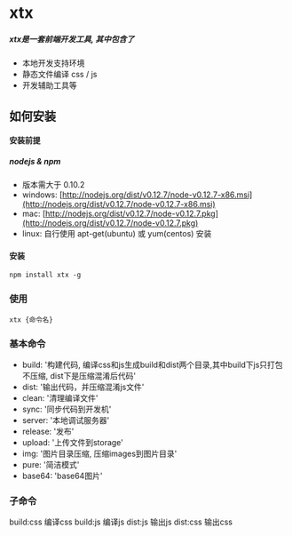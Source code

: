 xtx
=====================

##### xtx是一套前端开发工具, 其中包含了
* 本地开发支持环境
* 静态文件编译 css / js
* 开发辅助工具等

## 如何安装 ##

#### 安装前提

##### nodejs & npm
* 版本需大于 0.10.2
* windows: [http://nodejs.org/dist/v0.12.7/node-v0.12.7-x86.msi](http://nodejs.org/dist/v0.12.7/node-v0.12.7-x86.msi)
* mac: [http://nodejs.org/dist/v0.12.7/node-v0.12.7.pkg](http://nodejs.org/dist/v0.12.7/node-v0.12.7.pkg)
* linux: 自行使用 apt-get(ubuntu) 或 yum(centos) 安装

#### 安装
    
    npm install xtx -g


### 使用

    xtx {命令名}


### 基本命令

* build: '构建代码, 编译css和js生成build和dist两个目录,其中build下js只打包不压缩, dist下是压缩混淆后代码'
* dist: '输出代码，并压缩混淆js文件'
* clean: '清理编译文件'
* sync: '同步代码到开发机'
* server: '本地调试服务器'
* release: '发布'
* upload: '上传文件到storage'
* img: '图片目录压缩, 压缩images到图片目录'
* pure: '简洁模式'
* base64: 'base64图片'

### 子命令
build:css 编译css
build:js 编译js
dist:js 输出js
dist:css 输出css
